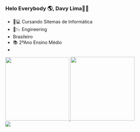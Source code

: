 ### Helo Everybody 🌎, Davy Lima✌🏼 

- 📱💻 Cursando Sitemas de Informática
- 📐📉 Engineering
- Brasileiro
- 📚 2ºAno Ensino Médio 
- 
<div>
  <a href="https://github.com/DavyGFLima">
  <img height="199em"  src="https://github-readme-stats.vercel.app/api?username=davygflima&show_icons=true&theme=darck&include_all_commits=true&count_private=true"/>
  <img height="200em"  src="https://github-readme-stats.vercel.app/api/top-langs/?username=davygflima&layout=compact&langs_count=7&theme=darck"/>
</div>
  <div> 
  <a href="https://www.instagram.com/davyguilherme_lima" target="_blank"><img src="https://img.shields.io/badge/-Instagram-%23E4405F?style=for-the-badge&logo=instagram&logoColor=white" target="_blank"></a>

  </div>
  

